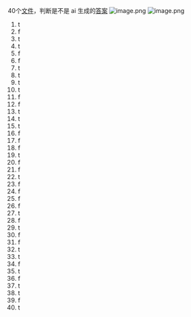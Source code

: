 40个[文件](https://drive.google.com/drive/folders/1IqrfovQbPj9nuRBxQ80LcocqkUFxYNfL)，判断是不是 ai 生成的[答案](https://drive.google.com/file/d/12N7W5dW5eSZcNrG1auRkEQkZ0Dw07FGo/view) 
![image.png](https://cdn.jsdelivr.net/gh/Pokemongle/img_bed_0@main/img/202503212316546.png)
![image.png](https://cdn.jsdelivr.net/gh/Pokemongle/img_bed_0@main/img/202503212316070.png)
1. t
2. f
3. t
4. t
5. f
6. f
7. t
8. t
9. t
10. t
11. f
12. f
13. t
14. t
15. t
16. f
17. f
18. f
19. t
20. f
21. f
22. t
23. f
24. f
25. f
26. f
27. t
28. f
29. t
30. f
31. f
32. t
33. t
34. f
35. t
36. f
37. t
38. t
39. f
40. t